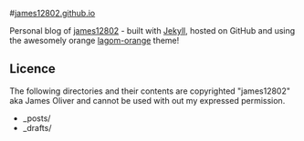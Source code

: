 #[james12802.github.io][j]

Personal blog of [james12802][j] - built with [Jekyll][jk], hosted on GitHub and using the awesomely orange [lagom-orange][lo] theme!

Licence
---
The following directories and their contents are copyrighted "james12802" aka James Oliver and cannot be used with out my expressed permission.

* _posts/
* _drafts/


[j]: http://james12802.co.uk
[jk]: http://jekyllrb.com/
[ms]: http://github.com/swanson
[l]: http://github.com/swanson/lagom
[lo]: http://github.com/james12802/lagom-orange